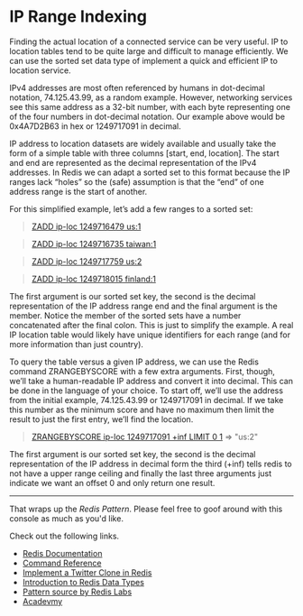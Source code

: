 # IP Range Indexing

Finding the actual location of a connected service can be very useful. IP to location tables tend to be quite large and difficult to manage efficiently. We can use the sorted set data type of implement a quick and efficient IP to location service.

IPv4 addresses are most often referenced by humans in dot-decimal notation, 74.125.43.99, as a random example. However, networking services see this same address as a 32-bit number, with each byte representing one of the four numbers in dot-decimal notation. Our example above would be 0x4A7D2B63 in hex or 1249717091 in decimal.

IP address to location datasets are widely available and usually take the form of a simple table with three columns [start, end, location]. The start and end are represented as the decimal representation of the IPv4 addresses. In Redis we can adapt a sorted set to this format because the IP ranges lack “holes” so the (safe) assumption is that the “end” of one address range is the start of another.

For this simplified example, let’s add a few ranges to a sorted set:

> [ZADD ip-loc 1249716479 us:1](#run)

> [ZADD ip-loc 1249716735 taiwan:1](#run)

> [ZADD ip-loc 1249717759 us:2](#run)

> [ZADD ip-loc 1249718015 finland:1](#run)

The first argument is our sorted set key, the second is the decimal representation of the IP address range end and the final argument is the member. Notice the member of the sorted sets have a number concatenated after the final colon. This is just to simplify the example. A real IP location table would likely have unique identifiers for each range (and for more information than just country).

To query the table versus a given IP address, we can use the Redis command ZRANGEBYSCORE with a few extra arguments. First, though, we’ll take a human-readable IP address and convert it into decimal. This can be done in the language of your choice. To start off, we’ll use the address from the initial example, 74.125.43.99 or 1249717091 in decimal. If we take this number as the minimum score and have no maximum then limit the result to just the first entry, we’ll find the location.

>[ZRANGEBYSCORE ip-loc 1249717091 +inf LIMIT 0 1](#run) => "us:2"

The first argument is our sorted set key, the second is the decimal representation of the IP address in decimal form the third (+inf) tells redis to not have a upper range ceiling and finally the last three arguments just indicate we want an offset 0 and only return one result.

---
That wraps up the *Redis Pattern*. Please feel free to goof around with
this console as much as you'd like.

Check out the following links.

* [Redis Documentation](http://redis.io/documentation)
* [Command Reference](http://redis.io/commands)
* [Implement a Twitter Clone in Redis](http://redis.io/topics/twitter-clone)
* [Introduction to Redis Data Types](http://redis.io/topics/data-types-intro)
* [Pattern source by Redis Labs](https://redislabs.com/redis-best-practices/indexing-patterns/ip-range-indexing/)
* [Acadevmy](https://acadevmy.it)